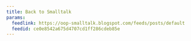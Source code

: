 ```yaml
---
title: Back to Smalltalk
params:
  feedlink: https://oop-smalltalk.blogspot.com/feeds/posts/default
  feedid: ce0e8542a675d4707cd1ff286cdeb85e
---
```

